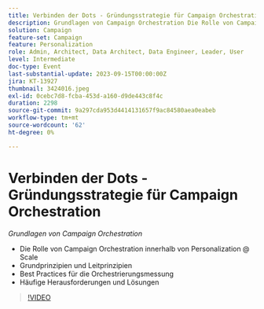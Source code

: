 ```yaml
---
title: Verbinden der Dots - Gründungsstrategie für Campaign Orchestration
description: Grundlagen von Campaign Orchestration Die Rolle von Campaign Orchestration innerhalb von Personalization @ Scale Foundation-Säulen und Leitprinzipien Orchestrierung Best Practices - Häufige Herausforderungen und Lösungen
solution: Campaign
feature-set: Campaign
feature: Personalization
role: Admin, Architect, Data Architect, Data Engineer, Leader, User
level: Intermediate
doc-type: Event
last-substantial-update: 2023-09-15T00:00:00Z
jira: KT-13927
thumbnail: 3424016.jpeg
exl-id: 0cebc7d8-fcba-453d-a160-d9de443c8f4c
duration: 2298
source-git-commit: 9a297cda953d4414131657f9ac84580aea0eabeb
workflow-type: tm+mt
source-wordcount: '62'
ht-degree: 0%

---
```


# Verbinden der Dots - Gründungsstrategie für Campaign Orchestration

*Grundlagen von Campaign Orchestration*

* Die Rolle von Campaign Orchestration innerhalb von Personalization @ Scale
* Grundprinzipien und Leitprinzipien
* Best Practices für die Orchestrierungsmessung
* Häufige Herausforderungen und Lösungen

>[!VIDEO](https://video.tv.adobe.com/v/3424016/?learn=on)
